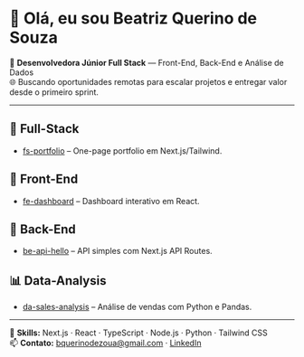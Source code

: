 # 👋 Olá, eu sou Beatriz Querino de Souza

🎯 **Desenvolvedora Júnior Full Stack** — Front-End, Back-End e Análise de Dados  
🌐 Buscando oportunidades remotas para escalar projetos e entregar valor desde o primeiro sprint.

---

## 🚀 Full-Stack
- [fs-portfolio](https://github.com/beatrizquerino/fs-portfolio) – One-page portfolio em Next.js/Tailwind.

## 🎨 Front-End
- [fe-dashboard](https://github.com/beatrizquerino/fe-dashboard) – Dashboard interativo em React.

## 🔧 Back-End
- [be-api-hello](https://github.com/beatrizquerino/be-api-hello) – API simples com Next.js API Routes.

## 📊 Data-Analysis
- [da-sales-analysis](https://github.com/beatrizquerino/da-sales-analysis) – Análise de vendas com Python e Pandas.

---

📌 **Skills:** Next.js · React · TypeScript · Node.js · Python · Tailwind CSS  
📫 **Contato:** [bquerinodezoua@gmail.com](mailto:bquerinodezoua@gmail.com) · [LinkedIn](https://linkedin.com/in/seu-linkedin)
